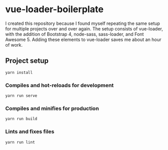 # vue-loader-boilerplate
I created this repository because I found myself repeating the same setup for multiple projects over and over again. The setup consists of vue-loader, with the addition of Bootstrap 4, node-sass, sass-loader, and Font Awesome 5. Adding these elements to vue-loader saves me about an hour of work.

## Project setup
```
yarn install
```

### Compiles and hot-reloads for development
```
yarn run serve
```

### Compiles and minifies for production
```
yarn run build
```

### Lints and fixes files
```
yarn run lint
```
